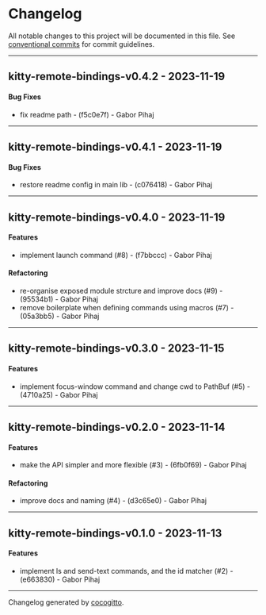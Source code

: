 # Changelog
All notable changes to this project will be documented in this file. See [conventional commits](https://www.conventionalcommits.org/) for commit guidelines.

- - -
## kitty-remote-bindings-v0.4.2 - 2023-11-19
#### Bug Fixes
- fix readme path - (f5c0e7f) - Gabor Pihaj

- - -

## kitty-remote-bindings-v0.4.1 - 2023-11-19
#### Bug Fixes
- restore readme config in main lib - (c076418) - Gabor Pihaj

- - -

## kitty-remote-bindings-v0.4.0 - 2023-11-19
#### Features
- implement launch command (#8) - (f7bbccc) - Gabor Pihaj
#### Refactoring
- re-organise exposed module strcture and improve docs (#9) - (95534b1) - Gabor Pihaj
- remove boilerplate when defining commands using macros (#7) - (05a3bb5) - Gabor Pihaj

- - -

## kitty-remote-bindings-v0.3.0 - 2023-11-15
#### Features
- implement focus-window command and change cwd to PathBuf (#5) - (4710a25) - Gabor Pihaj

- - -

## kitty-remote-bindings-v0.2.0 - 2023-11-14
#### Features
- make the API simpler and more flexible (#3) - (6fb0f69) - Gabor Pihaj
#### Refactoring
- improve docs and naming (#4) - (d3c65e0) - Gabor Pihaj

- - -

## kitty-remote-bindings-v0.1.0 - 2023-11-13
#### Features
- implement ls and send-text commands, and the id matcher (#2) - (e663830) - Gabor Pihaj

- - -

Changelog generated by [cocogitto](https://github.com/cocogitto/cocogitto).
